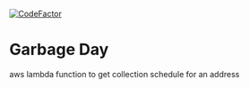 [![CodeFactor](https://www.codefactor.io/repository/github/aagavin/garbageday/badge)](https://www.codefactor.io/repository/github/aagavin/garbageday)


Garbage Day
===========


aws lambda function to get collection schedule for an address
